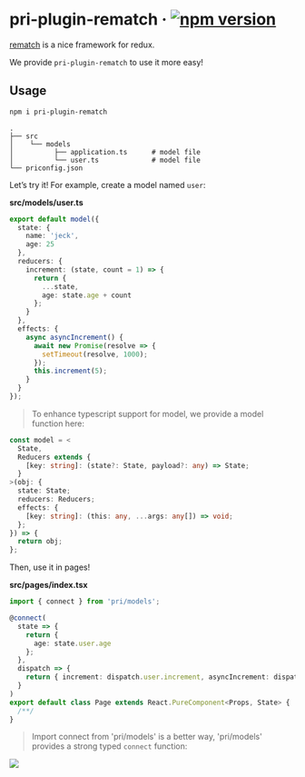 # pri-plugin-rematch &middot; [![npm version](https://img.shields.io/npm/v/pri-plugin-rematch.svg?style=flat-square)](https://www.npmjs.com/package/pri-plugin-rematch)

[rematch](https://github.com/rematch/rematch) is a nice framework for redux.

We provide `pri-plugin-rematch` to use it more easy!

## Usage

```bash
npm i pri-plugin-rematch
```

```
.
├── src
│    └── models
│          ├── application.ts      # model file
│          └── user.ts             # model file
└── priconfig.json
```

Let’s try it! For example, create a model named `user`:

**src/models/user.ts**

```typescript
export default model({
  state: {
    name: 'jeck',
    age: 25
  },
  reducers: {
    increment: (state, count = 1) => {
      return {
        ...state,
        age: state.age + count
      };
    }
  },
  effects: {
    async asyncIncrement() {
      await new Promise(resolve => {
        setTimeout(resolve, 1000);
      });
      this.increment(5);
    }
  }
});
```

> To enhance typescript support for model, we provide a model function here:

```typescript
const model = <
  State,
  Reducers extends {
    [key: string]: (state?: State, payload?: any) => State;
  }
>(obj: {
  state: State;
  reducers: Reducers;
  effects: {
    [key: string]: (this: any, ...args: any[]) => void;
  };
}) => {
  return obj;
};
```

Then, use it in pages!

**src/pages/index.tsx**

```typescript
import { connect } from 'pri/models';

@connect(
  state => {
    return {
      age: state.user.age
    };
  },
  dispatch => {
    return { increment: dispatch.user.increment, asyncIncrement: dispatch.user.asyncIncrement };
  }
)
export default class Page extends React.PureComponent<Props, State> {
  /**/
}
```

> Import connect from 'pri/models' is a better way, 'pri/models' provides a strong typed `connect` function:

<img src="https://user-images.githubusercontent.com/7970947/39965212-62615908-56c7-11e8-9084-081734eaf280.png" width={400} />

